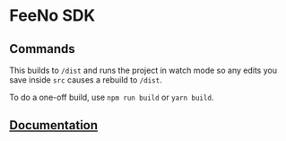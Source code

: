 # FeeNo SDK

## Commands

This builds to `/dist` and runs the project in watch mode so any edits you save inside `src` causes a rebuild to `/dist`.

To do a one-off build, use `npm run build` or `yarn build`.

## [Documentation](https://peanut-trade.github.io/feeno-sdk/index.html)
